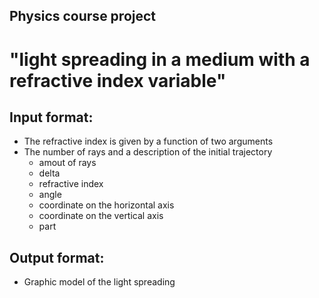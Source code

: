## Physics course project
# "light spreading in a medium with a refractive index variable"



## Input format:

* The refractive index is given by a function of two arguments
* The number of rays and a description of the initial trajectory
   * amout of rays
   * delta
   * refractive index
   * angle
   * coordinate on the horizontal axis
   * coordinate on the vertical axis
   * part
 

## Output format:
 
* Graphic model of the light spreading 
  
